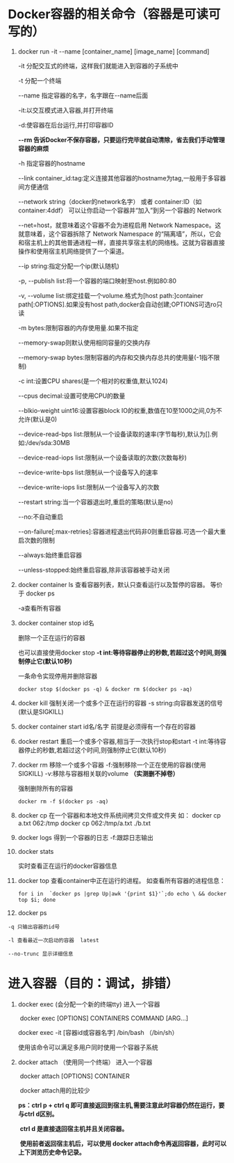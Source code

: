 # Docker容器的相关命令（容器是可读可写的）

1. docker run -it --name [container_name]   [image_name]   [command]   

   -it 分配交互式的终端，这样我们就能进入到容器的子系统中

   -t  分配一个终端

   --name  指定容器的名字，名字跟在--name后面

   -it:以交互模式进入容器,并打开终端

   -d:使容器在后台运行,并打印容器ID

   **--rm 告诉Docker不保存容器，只要运行完毕就自动清除，省去我们手动管理容器的麻烦**

   -h 指定容器的hostname

   --link container_id:tag:定义连接其他容器的hostname为tag,一般用于多容器间方便通信

   --network string（docker的network名字） 或者 container:ID（如container:4ddf）   可以让你启动一个容器并“加入”到另一个容器的 Network 

   --net=host，就意味着这个容器不会为进程启用 Network Namespace。这就意味着，这个容器拆除了 Network Namespace 的“隔离墙”，所以，它会和宿主机上的其他普通进程一样，直接共享宿主机的网络栈。这就为容器直接操作和使用宿主机网络提供了一个渠道。

   --ip string:指定分配一个ip(默认随机)

   -p, --publish list:将一个容器的端口映射至host.例如80:80

   -v, --volume list:绑定挂载一个volume.格式为[host path:]container path[:OPTIONS].如果没有host path,docker会自动创建;OPTIONS可选ro只读

   -m bytes:限制容器的内存使用量.如果不指定

   --memory-swap则默认使用相同容量的交换内存

   --memory-swap bytes:限制容器的内存和交换内存总共的使用量(-1指不限制)

   -c int:设置CPU shares(是一个相对的权重值,默认1024)

   --cpus decimal:设置可使用CPU的数量

   --blkio-weight uint16:设置容器block IO的权重,数值在10至1000之间,0为不允许(默认是0)

   --device-read-bps list:限制从一个设备读取的速率(字节每秒),默认为[].例如:/dev/sda:30MB

   --device-read-iops list:限制从一个设备读取的次数(次数每秒)

   --device-write-bps list:限制从一个设备写入的速率

   --device-write-iops list:限制从一个设备写入的次数

   --restart string:当一个容器退出时,重启的策略(默认是no)

   --no:不自动重启

   --on-failure[:max-retries]:容器进程退出代码非0则重启容器.可选一个最大重启次数的限制

   --always:始终重启容器

   --unless-stopped:始终重启容器,除非该容器被手动关闭

   

2. docker container ls   查看容器列表，默认只查看运行以及暂停的容器。  等价于  docker ps  

   -a查看所有容器

3. docker container stop  id名

   删除一个正在运行的容器

   也可以直接使用docker stop
       **-t int:等待容器停止的秒数,若超过这个时间,则强制停止它(默认10秒)**

   一条命令实现停用并删除容器

   ```shell
   docker stop $(docker ps -q) & docker rm $(docker ps -aq)
   ```

4. docker kill  强制关闭一个或多个正在运行的容器
       -s string:向容器发送的信号(默认是SIGKILL)

5. docker container start id名/名字   前提是必须得有一个存在的容器

6. docker restart  重启一个或多个容器,相当于一次执行stop和start
       -t int:等待容器停止的秒数,若超过这个时间,则强制停止它(默认10秒)

7. docker rm   移除一个或多个容器
       -f:强制移除一个正在使用的容器(使用SIGKILL)
       -v:移除与容器相关联的volume     **（实测删不掉卷）**

   强制删除所有的容器

   ```shell
   docker rm -f $(docker ps -aq)
   ```

8. docker cp    在一个容器和本地文件系统间拷贝文件或文件夹
   如：
   	docker cp a.txt 062:/tmp
   	docker cp 062:/tmp/a.txt ./b.txt

9. docker logs   得到一个容器的日志
       -f:跟踪日志输出

10. docker stats

    实时查看正在运行的docker容器信息

11. docker top  查看container中正在运行的进程。
    如查看所有容器的进程信息：

    ```shell
    for i in  `docker ps |grep Up|awk '{print $1}'`;do echo \ && docker top $i; done
    ```

    

12.  docker ps

    -q 只输出容器的id号

    -l 查看最近一次启动的容器  latest

    --no-trunc 显示详细信息







# 进入容器（目的：调试，排错）

1. docker exec (会分配一个新的终端tty)     进入一个容器

   ​	docker exec [OPTIONS] CONTAINERS COMMAND [ARG...]

   docker exec -it  [容器id或容器名字]    /bin/bash （/bin/sh）

   使用该命令可以满足多用户同时使用一个容器子系统

2. docker attach （使用同一个终端）    进入一个容器

   ​	docker attach [OPTIONS] CONTAINER

   ​	docker attach用的比较少

   **ps：ctrl p + ctrl q 即可直接返回到宿主机,需要注意此时容器仍然在运行，要与ctrl d区别。**

   ​		**ctrl d 是直接退回宿主机并且关闭容器。**

   ​		**使用前者返回宿主机后，可以使用 docker attach命令再返回容器，此时可以上下浏览历史命令记录。**

   

